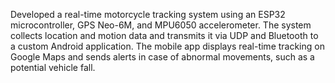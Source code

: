 Developed a real-time motorcycle tracking system using an ESP32 microcontroller, GPS Neo-6M, and MPU6050 accelerometer. The system collects location and motion data and transmits it via UDP and Bluetooth to a custom Android application. The mobile app displays real-time tracking on Google Maps and sends alerts in case of abnormal movements, such as a potential vehicle fall.

